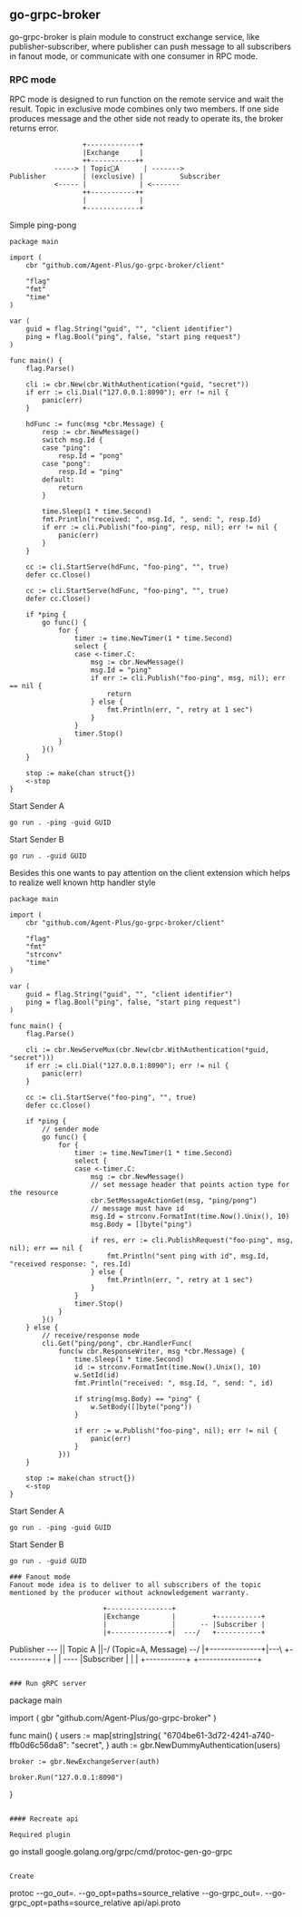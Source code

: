 ## go-grpc-broker 

go-grpc-broker is plain module to construct exchange service, like publisher-subscriber, where publisher can push message to all subscribers in fanout mode, or communicate with one consumer in RPC mode.

### RPC mode
RPC mode is designed to run function on the remote service and wait the result. Topic in exclusive mode combines only two members. If one side produces message and the other side not ready to operate its, the broker returns error.

```
                  +-------------+
                  |Exchange     |
                  ++-----------++
           -----> | TopicA      | ------->
Publisher         | (exclusive) |         Subscriber
           <----- |             | <-------
                  ++-----------++
                  |             |
                  +-------------+
```

Simple ping-pong

```
package main

import (
    cbr "github.com/Agent-Plus/go-grpc-broker/client"

    "flag"
    "fmt"
    "time"
)

var (
    guid = flag.String("guid", "", "client identifier")
    ping = flag.Bool("ping", false, "start ping request")
)

func main() {
    flag.Parse()

    cli := cbr.New(cbr.WithAuthentication(*guid, "secret"))
    if err := cli.Dial("127.0.0.1:8090"); err != nil {
        panic(err)
    }

    hdFunc := func(msg *cbr.Message) {
        resp := cbr.NewMessage()
        switch msg.Id {
        case "ping":
            resp.Id = "pong"
        case "pong":
            resp.Id = "ping"
        default:
            return
        }

        time.Sleep(1 * time.Second)
        fmt.Println("received: ", msg.Id, ", send: ", resp.Id)
        if err := cli.Publish("foo-ping", resp, nil); err != nil {
            panic(err)
        }
    }

    cc := cli.StartServe(hdFunc, "foo-ping", "", true)
    defer cc.Close()

    cc := cli.StartServe(hdFunc, "foo-ping", "", true)
    defer cc.Close()

    if *ping {
        go func() {
            for {
                timer := time.NewTimer(1 * time.Second)
                select {
                case <-timer.C:
                    msg := cbr.NewMessage()
                    msg.Id = "ping"
                    if err := cli.Publish("foo-ping", msg, nil); err == nil {
                        return
                    } else {
                        fmt.Println(err, ", retry at 1 sec")
                    }
                }
                timer.Stop()
            }
        }()
    }

    stop := make(chan struct{})
    <-stop
}
```

Start Sender A

```
go run . -ping -guid GUID
```

Start Sender B

```
go run . -guid GUID
```

Besides this one wants to pay attention on the client extension which helps to realize well known http handler style

```
package main

import (
    cbr "github.com/Agent-Plus/go-grpc-broker/client"

    "flag"
    "fmt"
    "strconv"
    "time"
)

var (
    guid = flag.String("guid", "", "client identifier")
    ping = flag.Bool("ping", false, "start ping request")
)

func main() {
    flag.Parse()

    cli := cbr.NewServeMux(cbr.New(cbr.WithAuthentication(*guid, "secret")))
    if err := cli.Dial("127.0.0.1:8090"); err != nil {
        panic(err)
    }

    cc := cli.StartServe("foo-ping", "", true)
    defer cc.Close()

    if *ping {
        // sender mode
        go func() {
            for {
                timer := time.NewTimer(1 * time.Second)
                select {
                case <-timer.C:
                    msg := cbr.NewMessage()
                    // set message header that points action type for the resource
                    cbr.SetMessageActionGet(msg, "ping/pong")
                    // message must have id
                    msg.Id = strconv.FormatInt(time.Now().Unix(), 10)
                    msg.Body = []byte("ping")

                    if res, err := cli.PublishRequest("foo-ping", msg, nil); err == nil {
                        fmt.Println("sent ping with id", msg.Id, "received response: ", res.Id)
                    } else {
                        fmt.Println(err, ", retry at 1 sec")
                    }
                }
                timer.Stop()
            }
        }()
    } else {
        // receive/response mode
        cli.Get("ping/pong", cbr.HandlerFunc(
            func(w cbr.ResponseWriter, msg *cbr.Message) {
                time.Sleep(1 * time.Second)
                id := strconv.FormatInt(time.Now().Unix(), 10)
                w.SetId(id)
                fmt.Println("received: ", msg.Id, ", send: ", id)

                if string(msg.Body) == "ping" {
                    w.SetBody([]byte("pong"))
                }

                if err := w.Publish("foo-ping", nil); err != nil {
                    panic(err)
                }
            }))
    }

    stop := make(chan struct{})
    <-stop
}
```

Start Sender A

```
go run . -ping -guid GUID
```

Start Sender B

```
go run . -guid GUID

### Fanout mode
Fanout mode idea is to deliver to all subscribers of the topic mentioned by the producer without acknowledgement warranty.

```
                           +----------------+ 
                           |Exchange        |         +-----------+ 
                           |                |      -- |Subscriber | 
                           |+--------------+|  ---/   +-----------+ 
 Publisher             --- || Topic A      ||-/
 (Topic=A, Message) --/    |+--------------+|---\     +-----------+ 
                           |                |    ---- |Subscriber | 
                           |                |         +-----------+ 
                           +----------------+ 
```

### Run gRPC server

```
package main

import (
	gbr "github.com/Agent-Plus/go-grpc-broker"
)

func main() {
    users := map[string]string{
	    "6704be61-3d72-4241-a740-ffb0d6c56da8": "secret",
    }
	auth := gbr.NewDummyAuthentication(users)

	broker := gbr.NewExchangeServer(auth)

	broker.Run("127.0.0.1:8090")
}
```

#### Recreate api

Required plugin

```
go install google.golang.org/grpc/cmd/protoc-gen-go-grpc
```

Create

```
protoc --go_out=. --go_opt=paths=source_relative --go-grpc_out=. --go-grpc_opt=paths=source_relative api/api.proto
```
